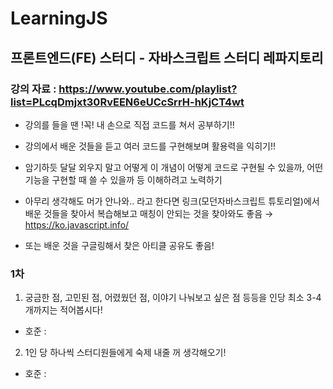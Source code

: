 # LearningJS

## 프론트엔드(FE) 스터디 - 자바스크립트 스터디 레파지토리

### 강의 자료 : https://www.youtube.com/playlist?list=PLcqDmjxt30RvEEN6eUCcSrrH-hKjCT4wt

- 강의를 들을 땐 !꼭! 내 손으로 직접 코드를 쳐서 공부하기!!
- 강의에서 배운 것들을 듣고 여러 코드를 구현해보며 활용력을 익히기!!
- 암기하듯 달달 외우지 말고 어떻게 이 개념이 어떻게 코드로 구현될 수 있을까, 어떤 기능을 구현할 때 쓸 수 있을까 등 이해하려고 노력하기

- 아무리 생각해도 머가 안나와.. 라고 한다면 링크(모던자바스크립트 튜토리얼)에서 배운 것들을 찾아서 복습해보고 매칭이 안되는 것을 찾아와도 좋음 → https://ko.javascript.info/
- 또는 배운 것을 구글링해서 찾은 아티클 공유도 좋음!

### 1차

1. 궁금한 점, 고민된 점, 어렸웠던 점, 이야기 나눠보고 싶은 점 등등을 인당 최소 3-4개까지는 적어봅시다!

- 호준 :

2. 1인 당 하나씩 스터디원들에게 숙제 내줄 꺼 생각해오기!

- 호준 :
